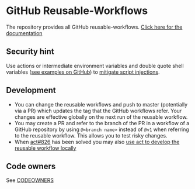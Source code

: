 # GitHub Reusable-Workflows

The repository provides all GitHub reusable-workflows. [Click here for the documentation](https://clevershuttle.atlassian.net/wiki/spaces/CI/pages/3607494720/Workflows)

## Security hint

Use actions or intermediate environment variables and double quote shell variables
([see examples on GitHub](https://docs.github.com/en/actions/security-guides/security-hardening-for-github-actions#good-practices-for-mitigating-script-injection-attacks))
to [mitigate script injections](https://docs.github.com/en/actions/security-guides/security-hardening-for-github-actions#understanding-the-risk-of-script-injections).

## Development

* You can change the reusable workflows and push to master (potentially via a PR) which updates the tag that the GitHub workflows refer. Your changes are effective globally on the next run of the reusable workflow.
* You may create a PR and refer to the branch of the PR in a workflow of a GitHub repository by using `@<branch name>` instead of `@v1` when referring to the reusable workflow. This allows you to test risky changes.
* When [act#826](https://github.com/nektos/act/issues/826) has been solved you may also [use act to develop the reusable workflow locally](https://clevershuttle.atlassian.net/wiki/spaces/CI/pages/3613688270/How-to+Run+your+GitHub+Actions+locally)

## Code owners

See [CODEOWNERS](CODEOWNERS)


